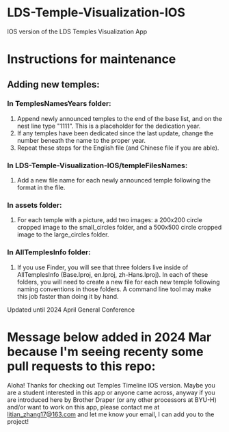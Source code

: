 # LDS-Temple-Visualization-IOS
IOS version of the LDS Temples Visualization App 

# Instructions for maintenance

## Adding new temples: 

### In TemplesNamesYears folder:
1. Append newly announced temples to the end of the base list, and on the nest line type "1111". This is a placeholder for the dedication year. 
2. If any temples have been dedicated since the last update, change the number beneath the name to the proper year. 
3. Repeat these steps for the English file (and Chinese file if you are able).

### In LDS-Temple-Visualization-IOS/templeFilesNames:
1. Add a new file name for each newly announced temple following the format in the file. 

### In assets folder:
1. For each temple with a picture, add two images: a 200x200 circle cropped image to the small_circles folder, and a 500x500 circle cropped image to the large_circles folder. 

### In AllTemplesInfo folder:
1. If you use Finder, you will see that three folders live inside of AllTemplesInfo (Base.lproj, en.lproj, zh-Hans.lproj). In each of these folders, you will need to create a new file for each new temple following naming conventions in those folders. A command line tool may make this job faster than doing it by hand.

Updated until 2024 April General Conference


# Message below added in 2024 Mar because I'm seeing recenty some pull requests to this repo: 
Aloha! Thanks for checking out Temples Timeline IOS version. Maybe you are a student interested in this app or anyone came across, anyway if you are introduced here by Brother Draper (or any other processors at BYU-H) and/or want to work on this app, please contact me at litian_zhang17@163.com and let me know your email, I can add you to the project! 
